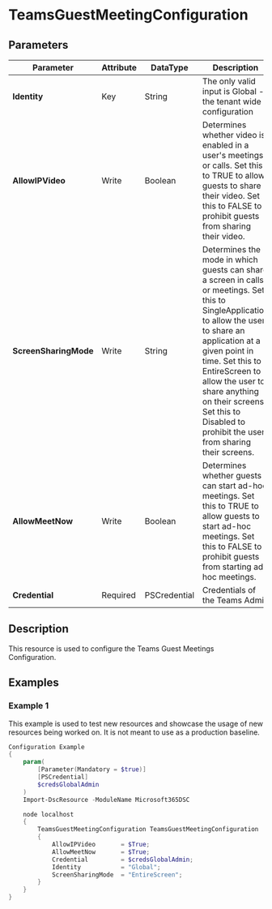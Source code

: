 ﻿# TeamsGuestMeetingConfiguration

## Parameters

| Parameter | Attribute | DataType | Description | Allowed Values |
| --- | --- | --- | --- | --- |
| **Identity** | Key | String | The only valid input is Global - the tenant wide configuration |Global|
| **AllowIPVideo** | Write | Boolean | Determines whether video is enabled in a user's meetings or calls. Set this to TRUE to allow guests to share their video. Set this to FALSE to prohibit guests from sharing their video. ||
| **ScreenSharingMode** | Write | String | Determines the mode in which guests can share a screen in calls or meetings. Set this to SingleApplication to allow the user to share an application at a given point in time. Set this to EntireScreen to allow the user to share anything on their screens. Set this to Disabled to prohibit the user from sharing their screens. |Disabled, EntireScreen, SingleApplication|
| **AllowMeetNow** | Write | Boolean | Determines whether guests can start ad-hoc meetings. Set this to TRUE to allow guests to start ad-hoc meetings. Set this to FALSE to prohibit guests from starting ad-hoc meetings. ||
| **Credential** | Required | PSCredential | Credentials of the Teams Admin ||

## Description

This resource is used to configure the Teams Guest Meetings Configuration.

## Examples

### Example 1

This example is used to test new resources and showcase the usage of new resources being worked on.
It is not meant to use as a production baseline.

```powershell
Configuration Example
{
    param(
        [Parameter(Mandatory = $true)]
        [PSCredential]
        $credsGlobalAdmin
    )
    Import-DscResource -ModuleName Microsoft365DSC

    node localhost
    {
        TeamsGuestMeetingConfiguration TeamsGuestMeetingConfiguration
        {
            AllowIPVideo       = $True;
            AllowMeetNow       = $True;
            Credential         = $credsGlobalAdmin;
            Identity           = "Global";
            ScreenSharingMode  = "EntireScreen";
        }
    }
}
```

